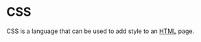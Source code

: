 # CSS































































CSS is a language that can be used to add style to an [HTML](/wiki/HTML) page. 































